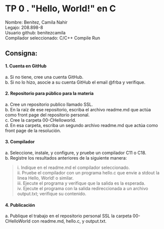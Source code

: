# TP 0 . "Hello, World!" en C  
Nombre: Benitez, Camila Nahir  
Legajo: 208.898-8  
Usuario github: benitezcamila  
Compilador seleccionado: C/C++ Compile Run
## Consigna: 
#### 1. Cuenta en GitHub  
  a. Si no tiene, cree una cuenta GitHub.  
  b. Si no lo hizo, asocie a su cuenta GitHub el email @frba y verifique. 

#### 2. Repositorio para público para la materia  
  a. Cree un repositorio publico llamado SSL.  
  b. En la raíz de ese repositorio, escriba el archivo readme.md que actúa como  front page del repositorio personal.  
  c. Cree la carpeta 00-CHelloworld.  
  d. En esa carpeta, escriba un segundo archivo readme.md que actúa como front page de la resolución.  
  
#### 3. Compilador  
  a. Seleccione, instale, y configure, y pruebe un compilador C11 o C18.  
  b. Registre los resultados anteriores de la siguiente manera:   
>i. Indique en el readme.md el compilador seleccionado.  
>ii. Pruebe el compilador con un programa hello.c que envie a stdout la linea Hello, World! o similar.  
>iii. Ejecute el programa y verifique que la salida es la esperada.  
>iv. Ejecute el programa con la salida redireccionada a un archivo output.txt; verifique su contenido.  

#### 4. Publicación  
  a. Publique el trabajo en el repositorio personal SSL la carpeta 00- CHelloWorld con readme.md, hello.c, y output.txt. 
